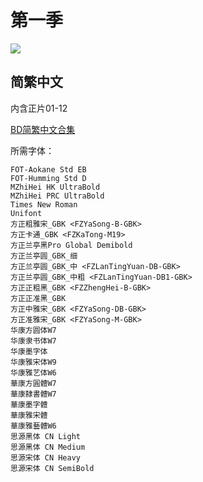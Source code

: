 # 第一季

![](https://nekomoe.pages.dev/images/2019-07/machikado.jpg)

## 简繁中文

内含正片01-12

[BD简繁中文合集](https://github.com/Nekomoekissaten-SUB/Nekomoekissaten-poi-Subs/raw/master/Machikado/Machikado_BD_zho.7z)

所需字体：
```
FOT-Aokane Std EB
FOT-Humming Std D
MZhiHei HK UltraBold
MZhiHei PRC UltraBold
Times New Roman
Unifont
方正粗雅宋_GBK <FZYaSong-B-GBK>
方正卡通_GBK <FZKaTong-M19>
方正兰亭黑Pro Global Demibold
方正兰亭圆_GBK_细
方正兰亭圆_GBK_中 <FZLanTingYuan-DB-GBK>
方正兰亭圆_GBK_中粗 <FZLanTingYuan-DB1-GBK>
方正正粗黑_GBK <FZZhengHei-B-GBK>
方正正准黑_GBK
方正中雅宋_GBK <FZYaSong-DB-GBK>
方正准雅宋_GBK <FZYaSong-M-GBK>
华康方圆体W7
华康隶书体W7
华康墨字体
华康雅宋体W9
华康雅艺体W6
華康方圓體W7
華康隸書體W7
華康墨字體
華康雅宋體
華康雅藝體W6
思源黑体 CN Light
思源黑体 CN Medium
思源宋体 CN Heavy
思源宋体 CN SemiBold
```